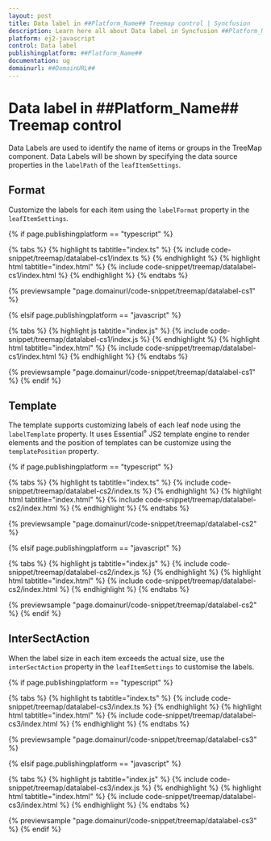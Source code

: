 ```yaml
---
layout: post
title: Data label in ##Platform_Name## Treemap control | Syncfusion
description: Learn here all about Data label in Syncfusion ##Platform_Name## Treemap control of Syncfusion Essential JS 2 and more.
platform: ej2-javascript
control: Data label 
publishingplatform: ##Platform_Name##
documentation: ug
domainurl: ##DomainURL##
---
```


# Data label in ##Platform_Name## Treemap control

Data Labels are used to identify the name of items or groups in the TreeMap component. Data Labels will be shown by specifying the data source properties in the `labelPath` of the `leafItemSettings`.

## Format

Customize the labels for each item using the `labelFormat` property in the `leafItemSettings`.

{% if page.publishingplatform == "typescript" %}

 {% tabs %}
{% highlight ts tabtitle="index.ts" %}
{% include code-snippet/treemap/datalabel-cs1/index.ts %}
{% endhighlight %}
{% highlight html tabtitle="index.html" %}
{% include code-snippet/treemap/datalabel-cs1/index.html %}
{% endhighlight %}
{% endtabs %}
        
{% previewsample "page.domainurl/code-snippet/treemap/datalabel-cs1" %}

{% elsif page.publishingplatform == "javascript" %}

{% tabs %}
{% highlight js tabtitle="index.js" %}
{% include code-snippet/treemap/datalabel-cs1/index.js %}
{% endhighlight %}
{% highlight html tabtitle="index.html" %}
{% include code-snippet/treemap/datalabel-cs1/index.html %}
{% endhighlight %}
{% endtabs %}

{% previewsample "page.domainurl/code-snippet/treemap/datalabel-cs1" %}
{% endif %}

## Template

The template supports customizing labels of each leaf node using the `labelTemplate` property. It uses Essential<sup style="font-size:70%">&reg;</sup> JS2 template engine to render elements and the position of templates can be customize using the `templatePosition` property.

{% if page.publishingplatform == "typescript" %}

 {% tabs %}
{% highlight ts tabtitle="index.ts" %}
{% include code-snippet/treemap/datalabel-cs2/index.ts %}
{% endhighlight %}
{% highlight html tabtitle="index.html" %}
{% include code-snippet/treemap/datalabel-cs2/index.html %}
{% endhighlight %}
{% endtabs %}
        
{% previewsample "page.domainurl/code-snippet/treemap/datalabel-cs2" %}

{% elsif page.publishingplatform == "javascript" %}

{% tabs %}
{% highlight js tabtitle="index.js" %}
{% include code-snippet/treemap/datalabel-cs2/index.js %}
{% endhighlight %}
{% highlight html tabtitle="index.html" %}
{% include code-snippet/treemap/datalabel-cs2/index.html %}
{% endhighlight %}
{% endtabs %}

{% previewsample "page.domainurl/code-snippet/treemap/datalabel-cs2" %}
{% endif %}

## InterSectAction

When the label size in each item exceeds the actual size, use the `interSectAction` property in the `leafItemSettings` to customise the labels.

{% if page.publishingplatform == "typescript" %}

 {% tabs %}
{% highlight ts tabtitle="index.ts" %}
{% include code-snippet/treemap/datalabel-cs3/index.ts %}
{% endhighlight %}
{% highlight html tabtitle="index.html" %}
{% include code-snippet/treemap/datalabel-cs3/index.html %}
{% endhighlight %}
{% endtabs %}
        
{% previewsample "page.domainurl/code-snippet/treemap/datalabel-cs3" %}

{% elsif page.publishingplatform == "javascript" %}

{% tabs %}
{% highlight js tabtitle="index.js" %}
{% include code-snippet/treemap/datalabel-cs3/index.js %}
{% endhighlight %}
{% highlight html tabtitle="index.html" %}
{% include code-snippet/treemap/datalabel-cs3/index.html %}
{% endhighlight %}
{% endtabs %}

{% previewsample "page.domainurl/code-snippet/treemap/datalabel-cs3" %}
{% endif %}
